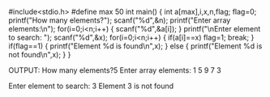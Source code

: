 #include<stdio.h>
#define max 50
int main()
{
    int a[max],i,x,n,flag;
    flag=0;
    printf("How many elements?");
    scanf("%d",&n);
    printf("Enter array elements:\n");
    for(i=0;i<n;i++)
    {
        scanf("%d",&a[i]);
    }
    printf("\nEnter element to search: ");
    scanf("%d",&x);
    for(i=0;i<n;i++)
    {
        if(a[i]==x)
            flag=1;
            break;
    }
    if(flag==1)
    {
        printf("Element %d is found\n",x);
    }
    else
    {
        printf("Element %d is not found\n",x);
    }
}

OUTPUT:
How many elements?5
Enter array elements:
1
5
9
7
3

Enter element to search: 3
Element 3 is not found
